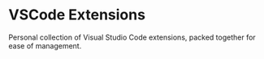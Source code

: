 # VSCode Extensions

Personal collection of Visual Studio Code extensions, packed together for ease of management.
